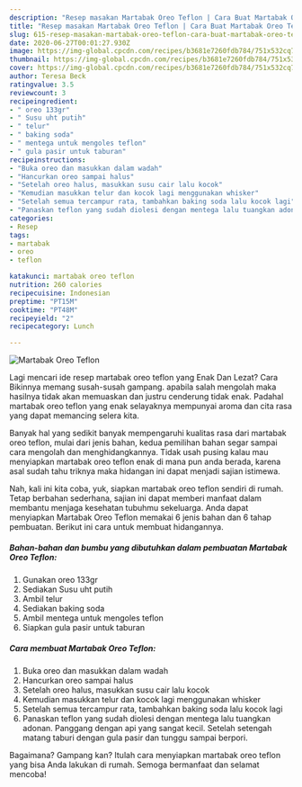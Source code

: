 ```yaml
---
description: "Resep masakan Martabak Oreo Teflon | Cara Buat Martabak Oreo Teflon Yang Lezat"
title: "Resep masakan Martabak Oreo Teflon | Cara Buat Martabak Oreo Teflon Yang Lezat"
slug: 615-resep-masakan-martabak-oreo-teflon-cara-buat-martabak-oreo-teflon-yang-lezat
date: 2020-06-27T00:01:27.930Z
image: https://img-global.cpcdn.com/recipes/b3681e7260fdb784/751x532cq70/martabak-oreo-teflon-foto-resep-utama.jpg
thumbnail: https://img-global.cpcdn.com/recipes/b3681e7260fdb784/751x532cq70/martabak-oreo-teflon-foto-resep-utama.jpg
cover: https://img-global.cpcdn.com/recipes/b3681e7260fdb784/751x532cq70/martabak-oreo-teflon-foto-resep-utama.jpg
author: Teresa Beck
ratingvalue: 3.5
reviewcount: 3
recipeingredient:
- " oreo 133gr"
- " Susu uht putih"
- " telur"
- " baking soda"
- " mentega untuk mengoles teflon"
- " gula pasir untuk taburan"
recipeinstructions:
- "Buka oreo dan masukkan dalam wadah"
- "Hancurkan oreo sampai halus"
- "Setelah oreo halus, masukkan susu cair lalu kocok"
- "Kemudian masukkan telur dan kocok lagi menggunakan whisker"
- "Setelah semua tercampur rata, tambahkan baking soda lalu kocok lagi"
- "Panaskan teflon yang sudah diolesi dengan mentega lalu tuangkan adonan. Panggang dengan api yang sangat kecil. Setelah setengah matang taburi dengan gula pasir dan tunggu sampai berpori."
categories:
- Resep
tags:
- martabak
- oreo
- teflon

katakunci: martabak oreo teflon 
nutrition: 260 calories
recipecuisine: Indonesian
preptime: "PT15M"
cooktime: "PT48M"
recipeyield: "2"
recipecategory: Lunch

---
```



![Martabak Oreo Teflon](https://img-global.cpcdn.com/recipes/b3681e7260fdb784/751x532cq70/martabak-oreo-teflon-foto-resep-utama.jpg)

Lagi mencari ide resep martabak oreo teflon yang Enak Dan Lezat? Cara Bikinnya memang susah-susah gampang. apabila salah mengolah maka hasilnya tidak akan memuaskan dan justru cenderung tidak enak. Padahal martabak oreo teflon yang enak selayaknya mempunyai aroma dan cita rasa yang dapat memancing selera kita.



Banyak hal yang sedikit banyak mempengaruhi kualitas rasa dari martabak oreo teflon, mulai dari jenis bahan, kedua pemilihan bahan segar sampai cara mengolah dan menghidangkannya. Tidak usah pusing kalau mau menyiapkan martabak oreo teflon enak di mana pun anda berada, karena asal sudah tahu triknya maka hidangan ini dapat menjadi sajian istimewa.


Nah, kali ini kita coba, yuk, siapkan martabak oreo teflon sendiri di rumah. Tetap berbahan sederhana, sajian ini dapat memberi manfaat dalam membantu menjaga kesehatan tubuhmu sekeluarga. Anda dapat menyiapkan Martabak Oreo Teflon memakai 6 jenis bahan dan 6 tahap pembuatan. Berikut ini cara untuk membuat hidangannya.

<!--inarticleads1-->

##### Bahan-bahan dan bumbu yang dibutuhkan dalam pembuatan Martabak Oreo Teflon:

1. Gunakan  oreo 133gr
1. Sediakan  Susu uht putih
1. Ambil  telur
1. Sediakan  baking soda
1. Ambil  mentega untuk mengoles teflon
1. Siapkan  gula pasir untuk taburan




<!--inarticleads2-->

##### Cara membuat Martabak Oreo Teflon:

1. Buka oreo dan masukkan dalam wadah
1. Hancurkan oreo sampai halus
1. Setelah oreo halus, masukkan susu cair lalu kocok
1. Kemudian masukkan telur dan kocok lagi menggunakan whisker
1. Setelah semua tercampur rata, tambahkan baking soda lalu kocok lagi
1. Panaskan teflon yang sudah diolesi dengan mentega lalu tuangkan adonan. Panggang dengan api yang sangat kecil. Setelah setengah matang taburi dengan gula pasir dan tunggu sampai berpori.




Bagaimana? Gampang kan? Itulah cara menyiapkan martabak oreo teflon yang bisa Anda lakukan di rumah. Semoga bermanfaat dan selamat mencoba!
